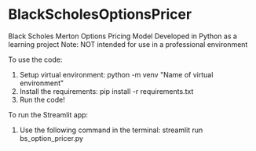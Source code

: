 # BlackScholesOptionsPricer
Black Scholes Merton Options Pricing Model Developed in Python as a learning project
  Note: NOT intended for use in a professional environment


To use the code:
  1. Setup virtual environment: python -m venv "Name of virtual environment"
  2. Install the requirements: pip install -r requirements.txt
  3. Run the code!

To run the Streamlit app:
  1. Use the following command in the terminal: streamlit run bs_option_pricer.py